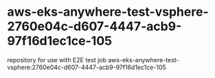 # aws-eks-anywhere-test-vsphere-2760e04c-d607-4447-acb9-97f16d1ec1ce-105
repository for use with E2E test job aws-eks-anywhere-test-vsphere:2760e04c-d607-4447-acb9-97f16d1ec1ce-105
